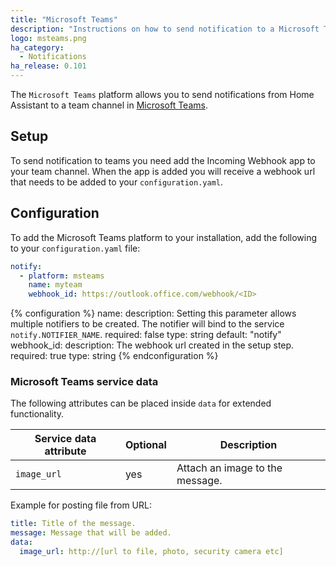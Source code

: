 ```yaml
---
title: "Microsoft Teams"
description: "Instructions on how to send notification to a Microsoft Teams channel."
logo: msteams.png
ha_category:
  - Notifications
ha_release: 0.101
---
```


The `Microsoft Teams` platform allows you to send notifications from Home Assistant to a team channel in [Microsoft Teams](https://products.office.com/en-us/microsoft-teams/group-chat-software).

## Setup

To send notification to teams you need add the Incoming Webhook app to your team channel. When the app is added you will receive a webhook url that needs to be added to your `configuration.yaml`.

## Configuration

To add the Microsoft Teams platform to your installation, add the following to your `configuration.yaml` file:

```yaml
notify:
  - platform: msteams
    name: myteam
    webhook_id: https://outlook.office.com/webhook/<ID>
```

{% configuration %}
name:
  description: Setting this parameter allows multiple notifiers to be created. The notifier will bind to the service `notify.NOTIFIER_NAME`.
  required: false
  type: string
  default: "notify"
webhook_id:
  description: The webhook url created in the setup step.
  required: true
  type: string
{% endconfiguration %}

### Microsoft Teams service data

The following attributes can be placed inside `data` for extended functionality.

| Service data attribute | Optional | Description |
| ---------------------- | -------- | ----------- |
| `image_url`            |      yes | Attach an image to the message.

Example for posting file from URL:

```yaml
title: Title of the message.
message: Message that will be added.
data:
  image_url: http://[url to file, photo, security camera etc]
```
